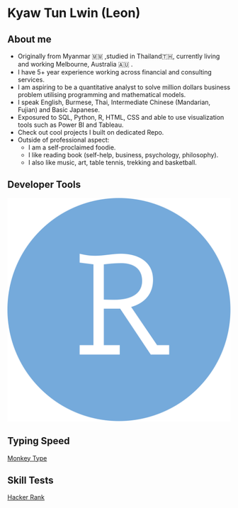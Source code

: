 <h1>Kyaw Tun Lwin (Leon)</h1>

<h2>About me</h2>
<ul>
  <li> Originally from Myanmar 🇲🇲 ,studied in Thailand🇹🇭, currently living and working Melbourne, Australia 🇦🇺 .</li>
  <li>I have 5+ year experience working across financial and consulting services.</li>
  <li>I am aspiring to be a quantitative analyst to solve million dollars business problem utilising programming and mathematical models.</li>
  <li>I speak English, Burmese, Thai, Intermediate Chinese (Mandarian, Fujian) and Basic Japanese.</li>
  <li>Exposured to SQL, Python, R, HTML, CSS and able to use visualization tools such as Power BI and Tableau.</li>
  <li>Check out cool projects I built on dedicated Repo.</li>
  <li> Outside of professional aspect:
    <ul>
    <li> I am a self-proclaimed foodie.</li>
    <li>I like reading book (self-help, business, psychology, philosophy).</li>
    <li> I also like music, art, table tennis, trekking and basketball.</li>
    </ul>
  </li>
</ul>

<h2> Developer Tools </h2>
<img src="./img/R-studio.svg" alt="R-studio Logo"/>

<h2> Typing Speed </h2>
<a href="https://monkeytype.com/profile/leonkyaw">Monkey Type</a>

<h2> Skill Tests </h2>
<a href="https://www.hackerrank.com/profile/kyawtunlwin_l">Hacker Rank</a>
